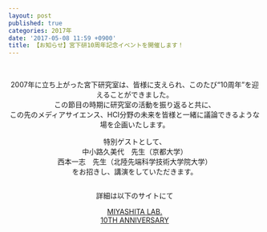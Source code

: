 ```yaml
---
layout: post
published: true
categories: 2017年
date: '2017-05-08 11:59 +0900'
title: 【お知らせ】宮下研10周年記念イベントを開催します！
---
```

<p><a href="https://event.miyashita.com/10thaniv/" target="_blank" class=""><img src="https://lh3.googleusercontent.com/9Fu7TatZacBxto1romO2zfTYckLiZdlT3EmrvxUjkYYM95cw82gqOldQi3fr38NKbUDjbXUTeekz3FX32Ci8qxdpD1qdU_Jb2rpdlxflSizVoeEjnphMi7DfTA7aAtExdTDXXel0bU5oNs_UaOg0exKVQJRRPxNR-CRcUuok-A-5a0biA1gCXvSzSk370ZD8kMP9v4nLWnS-KBmplyf_4dRvgPJP7qBmHV7HGtH32WyI5EmCcSCwW_9hXW7KlgaURyu2ZLANKlgpnYoKs24hX6jjYejHsIgovChJTHPClfgNontdEGiFGzTY3MtqMZ2YfUyZtggkTPlZBYwjGI8V-Buh_KgwaJM6hbYGZfJ_8tRgKSnLdtfEywpAHpj1OmnKRw6ytuyx_nCIIl0196svsWbt32B0ffvLUZio0alzonzyNRnfz5AjZGLVcVdVq2mL6sE0CaOHh1-HR0p7f7kr1qkWlYEmeU3fFA7TRUSvIU365IyGVX_BdTz7ILF7WaW41ds5bU8vIiL9pX9vV0Opzg2KzCNtxmxcvCEsLXXSAVuSlO9ctxrsdYoSkSPpNvyNFuxiY3Gft9enPQNm4mH6amfEJpgEys6c_sj8doiiyBKpbKJW-O3EDg=w1024-h501-no" alt="" style="display: inline-block;" /></a><br>
</p><center><br>
2007年に立ち上がった宮下研究室は、皆様に支えられ、このたび“10周年”を迎えることができました。<br>
この節目の時期に研究室の活動を振り返ると共に、<br>
この先のメディアサイエンス、HCI分野の未来を皆様と一緒に議論できるような場を企画いたします。<p></p>
<p>特別ゲストとして、<br>
中小路久美代　先生（京都大学）<br>
西本一志　先生（北陸先端科学技術大学院大学）<br>
をお招きし、講演をしていただきます。</p>
<p class=""><img src="https://lh3.googleusercontent.com/MLRw6DiVvC4pqbuKRm59pXub8O1evT5AF-otls9kRkl1wCFZbfq1wvuBehu6W9jYA9DMvNW1vGFuGWXOGXHpKKfVnouKDU6ZzEEJyznXqJPuCqcIf5Zl31we-L0hP0owjI4bCt-Xs7KAdvTGHJdMVLsObeX6kKkyAVPOVbNR6eToNVKmFt8Hu4c-DRGKO1mFywmYXS66RURl0NPm1CTOhHODbPC8yM9Fy0spngWD54dcG5l66L95UZ_dPHNSCp6ATNdmpFNln53M5D8qidcTu5VaBZ6UHNHDgl87dgHiDGrVa3hCqeHsyt5RQBFHlIgWH2Ynj8Y_8Yu7J6xVmqSyoxt9Ene1wScyMT9RL-LQYJ7jZBJZUtwIQ_v7zTs4fJikTYWLojegFU0iuLwUUGiJzYg1OU6SzsiGmo4eEFUGvviv7lwq6wG2GMdvnVHa5VlmZS4zUOWh2qqKP2NvsYs5A2DXIm_K9_-rlYnYh8aDHCCV_e2MPZYepuGWytWuMo6cnHwwR0wIXScme-1JJqdLUqORfcA1qsJgbDAYBeo_12stLz0lcjrt3NGL-6RfQahAsjBvwU4KmQIGSq6YtVP27GYyksX8Y_1xl-kfA96vTkiCOavVHg=w768-h577-no" alt="" style="display: inline-block;" /></p>
<p>詳細は以下のサイトにて</p>
<p><a href="https://event.miyashita.com/10thaniv/" target="_blank">MIYASHITA LAB.<br> 10TH ANNIVERSARY<br>
</a></p></center><p></p><a href="https://event.miyashita.com/10thaniv/" target="_blank">
                        </a></section>